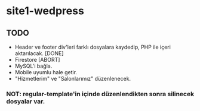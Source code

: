 # site1-wedpress

## TODO
- Header ve footer div'leri farklı dosyalara kaydedip, PHP ile içeri aktarılacak. [DONE]
- Firestore [ABORT]
- MySQL'i bağla. 
- Mobile uyumlu hale getir.
- "Hizmetlerim" ve "Salonlarımız" düzenlenecek.  

### NOT: regular-template'in içinde düzenlendikten sonra silinecek dosyalar var. 
